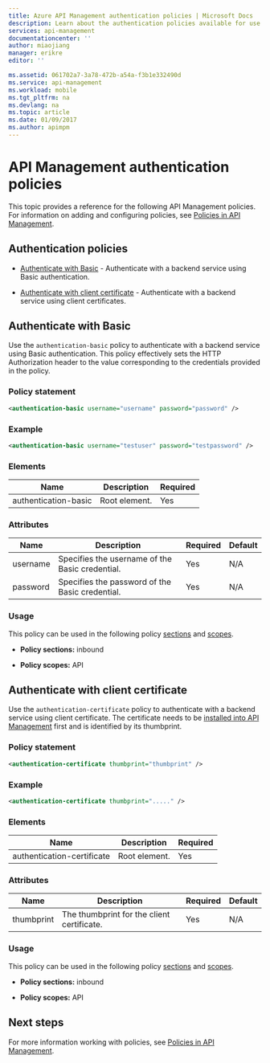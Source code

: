```yaml
---
title: Azure API Management authentication policies | Microsoft Docs
description: Learn about the authentication policies available for use in Azure API Management.
services: api-management
documentationcenter: ''
author: miaojiang
manager: erikre
editor: ''

ms.assetid: 061702a7-3a78-472b-a54a-f3b1e332490d
ms.service: api-management
ms.workload: mobile
ms.tgt_pltfrm: na
ms.devlang: na
ms.topic: article
ms.date: 01/09/2017
ms.author: apimpm
---
```

# API Management authentication policies
This topic provides a reference for the following API Management policies. For information on adding and configuring policies, see [Policies in API Management](http://go.microsoft.com/fwlink/?LinkID=398186).  
  
##  <a name="AuthenticationPolicies"></a> Authentication policies  
  
-   [Authenticate with Basic](api-management-authentication-policies.md#Basic) - Authenticate with a backend service using Basic authentication.  
  
-   [Authenticate with client certificate](api-management-authentication-policies.md#ClientCertificate) - Authenticate with a backend service using client certificates.  
  
##  <a name="Basic"></a> Authenticate with Basic  
 Use the `authentication-basic` policy to authenticate with a backend service using Basic authentication. This policy effectively sets the HTTP Authorization header to the value corresponding to the credentials provided in the policy.  
  
### Policy statement  
  
```xml  
<authentication-basic username="username" password="password" />  
```  
  
### Example  
  
```xml  
<authentication-basic username="testuser" password="testpassword" />  
```  
  
### Elements  
  
|Name|Description|Required|  
|----------|-----------------|--------------|  
|authentication-basic|Root element.|Yes|  
  
### Attributes  
  
|Name|Description|Required|Default|  
|----------|-----------------|--------------|-------------|  
|username|Specifies the username of the Basic credential.|Yes|N/A|  
|password|Specifies the password of the Basic credential.|Yes|N/A|  
  
### Usage  
 This policy can be used in the following policy [sections](http://azure.microsoft.com/documentation/articles/api-management-howto-policies/#sections) and [scopes](http://azure.microsoft.com/documentation/articles/api-management-howto-policies/#scopes).  
  
-   **Policy sections:** inbound  
  
-   **Policy scopes:** API  
  
##  <a name="ClientCertificate"></a> Authenticate with client certificate  
 Use the `authentication-certificate` policy to authenticate with a backend service using client certificate. The certificate needs to be [installed into API Management](http://go.microsoft.com/fwlink/?LinkID=511599) first and is identified by its thumbprint.  
  
### Policy statement  
  
```xml  
<authentication-certificate thumbprint="thumbprint" />  
```  
  
### Example  
  
```xml  
<authentication-certificate thumbprint="....." />  
```  
  
### Elements  
  
|Name|Description|Required|  
|----------|-----------------|--------------|  
|authentication-certificate|Root element.|Yes|  
  
### Attributes  
  
|Name|Description|Required|Default|  
|----------|-----------------|--------------|-------------|  
|thumbprint|The thumbprint for the client certificate.|Yes|N/A|  
  
### Usage  
 This policy can be used in the following policy [sections](http://azure.microsoft.com/documentation/articles/api-management-howto-policies/#sections) and [scopes](http://azure.microsoft.com/documentation/articles/api-management-howto-policies/#scopes).  
  
-   **Policy sections:** inbound  
  
-   **Policy scopes:** API  
  

## Next steps
For more information working with policies, see [Policies in API Management](api-management-howto-policies.md).  